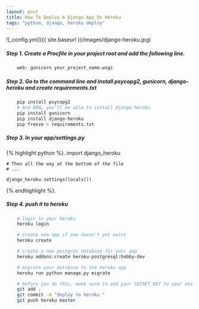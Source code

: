 ```yaml
---
layout: post
title: How To Deploy A Django App On Heroku
tags: "python, django, heroku deploy"
---
```



![_config.yml]({{ site.baseurl }}/images/django-heroku.jpg)

##### Step 1. Create a Procfile in your project root and add the following line.

```sh
	web: gunicorn your_project_name.wsgi
```

##### Step 2. Go to the command line and install psycopg2, gunicorn, django-heroku and create requirements.txt


```sh
	pip install psycopg2
	# And NOW… you’ll be able to install django-heroku 
	pip install gunicorn
	pip install django-heroku
	pip freeze > requirements.txt
```

##### Step 3. In your app/settings.py
{% highlight python %}.
	import django_heroku 

	# Then all the way at the bottom of the file
	# ... 

	django_heroku.settings(locals()) 
{% endhighlight %}.


##### Step 4. push it to heroku
```sh
	# login to your heroku
	heroku login

	# create new app if one doesn't yet exist
	heroku create

	# create a new postgres database for your app
	heroku addons:create heroku-postgresql:hobby-dev

	# migrate your database to the heroku app
	heroku run python manage.py migrate

	# before you do this, make sure to add your SECRET_KEY to your env variables in your heroku app settings
	git add .
	git commit -m "deploy to heroku "
	git push heroku master
```
